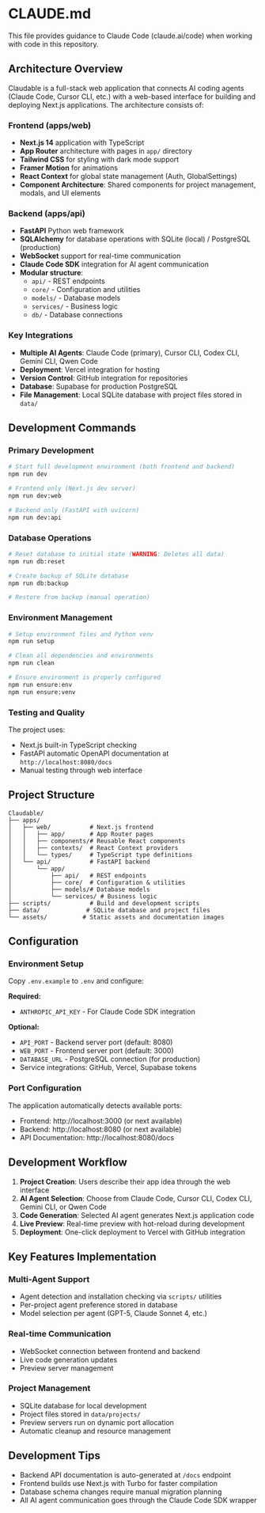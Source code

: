 # CLAUDE.md

This file provides guidance to Claude Code (claude.ai/code) when working with code in this repository.

## Architecture Overview

Claudable is a full-stack web application that connects AI coding agents (Claude Code, Cursor CLI, etc.) with a web-based interface for building and deploying Next.js applications. The architecture consists of:

### Frontend (apps/web)
- **Next.js 14** application with TypeScript
- **App Router** architecture with pages in `app/` directory
- **Tailwind CSS** for styling with dark mode support
- **Framer Motion** for animations
- **React Context** for global state management (Auth, GlobalSettings)
- **Component Architecture**: Shared components for project management, modals, and UI elements

### Backend (apps/api) 
- **FastAPI** Python web framework
- **SQLAlchemy** for database operations with SQLite (local) / PostgreSQL (production)
- **WebSocket** support for real-time communication
- **Claude Code SDK** integration for AI agent communication
- **Modular structure**: 
  - `api/` - REST endpoints
  - `core/` - Configuration and utilities
  - `models/` - Database models
  - `services/` - Business logic
  - `db/` - Database connections

### Key Integrations
- **Multiple AI Agents**: Claude Code (primary), Cursor CLI, Codex CLI, Gemini CLI, Qwen Code
- **Deployment**: Vercel integration for hosting
- **Version Control**: GitHub integration for repositories
- **Database**: Supabase for production PostgreSQL
- **File Management**: Local SQLite database with project files stored in `data/`

## Development Commands

### Primary Development
```bash
# Start full development environment (both frontend and backend)
npm run dev

# Frontend only (Next.js dev server)
npm run dev:web

# Backend only (FastAPI with uvicorn) 
npm run dev:api
```

### Database Operations
```bash
# Reset database to initial state (WARNING: Deletes all data)
npm run db:reset

# Create backup of SQLite database
npm run db:backup

# Restore from backup (manual operation)
```

### Environment Management
```bash
# Setup environment files and Python venv
npm run setup

# Clean all dependencies and environments
npm run clean

# Ensure environment is properly configured
npm run ensure:env
npm run ensure:venv
```

### Testing and Quality
The project uses:
- Next.js built-in TypeScript checking
- FastAPI automatic OpenAPI documentation at `http://localhost:8080/docs`
- Manual testing through web interface

## Project Structure

```
Claudable/
├── apps/
│   ├── web/           # Next.js frontend
│   │   ├── app/       # App Router pages
│   │   ├── components/# Reusable React components  
│   │   ├── contexts/  # React Context providers
│   │   └── types/     # TypeScript type definitions
│   └── api/           # FastAPI backend
│       └── app/
│           ├── api/   # REST endpoints
│           ├── core/  # Configuration & utilities
│           ├── models/# Database models
│           └── services/ # Business logic
├── scripts/           # Build and development scripts
├── data/             # SQLite database and project files
└── assets/          # Static assets and documentation images
```

## Configuration

### Environment Setup
Copy `.env.example` to `.env` and configure:

**Required:**
- `ANTHROPIC_API_KEY` - For Claude Code SDK integration

**Optional:**
- `API_PORT` - Backend server port (default: 8080)
- `WEB_PORT` - Frontend server port (default: 3000) 
- `DATABASE_URL` - PostgreSQL connection (for production)
- Service integrations: GitHub, Vercel, Supabase tokens

### Port Configuration
The application automatically detects available ports:
- Frontend: http://localhost:3000 (or next available)
- Backend: http://localhost:8080 (or next available)
- API Documentation: http://localhost:8080/docs

## Development Workflow

1. **Project Creation**: Users describe their app idea through the web interface
2. **AI Agent Selection**: Choose from Claude Code, Cursor CLI, Codex CLI, Gemini CLI, or Qwen Code
3. **Code Generation**: Selected AI agent generates Next.js application code
4. **Live Preview**: Real-time preview with hot-reload during development
5. **Deployment**: One-click deployment to Vercel with GitHub integration

## Key Features Implementation

### Multi-Agent Support
- Agent detection and installation checking via `scripts/` utilities
- Per-project agent preference stored in database
- Model selection per agent (GPT-5, Claude Sonnet 4, etc.)

### Real-time Communication  
- WebSocket connection between frontend and backend
- Live code generation updates
- Preview server management

### Project Management
- SQLite database for local development
- Project files stored in `data/projects/`
- Preview servers run on dynamic port allocation
- Automatic cleanup and resource management

## Development Tips

- Backend API documentation is auto-generated at `/docs` endpoint
- Frontend builds use Next.js with Turbo for faster compilation
- Database schema changes require manual migration planning
- All AI agent communication goes through the Claude Code SDK wrapper